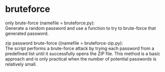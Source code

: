 # bruteforce

only brute-force (namefile = bruteforce.py): <br>
Generate a random password and use a function to try to brute-force that generated password.

zip password brute-force ((namefile = bruteforce-zip.py): <br>
The script performs a brute-force attack by trying each password from a predefined list until it successfully opens the ZIP file. This method is a basic approach and is only practical when the number of potential passwords is relatively small.
